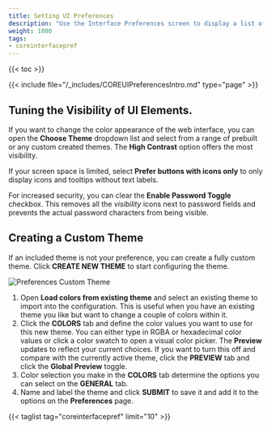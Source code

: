 ```yaml
---
title: Setting UI Preferences
description: "Use the Interface Preferences screen to display a list of general preferences or to change preference settings for your TrueNAS."
weight: 1000
tags:
- coreinterfacepref
---
```


{{< toc >}}

{{< include file="/_includes/COREUIPreferencesIntro.md" type="page" >}}

## Tuning the Visibility of UI Elements.

If you want to change the color appearance of the web interface, you can open the **Choose Theme** dropdown list and select from a range of prebuilt or any custom created themes.
The **High Contrast** option offers the most visibility.

If your screen space is limited, select **Prefer buttons with icons only** to only display icons and tooltips without text labels.

For increased security, you can clear the **Enable Password Toggle** checkbox.
This removes all the <i class="material-icons" aria-hidden="true" title="Visibility">visibility</i> icons next to password fields and prevents the actual password characters from being visible.

## Creating a Custom Theme

If an included theme is not your preference, you can create a fully custom theme.
Click **CREATE NEW THEME** to start configuring the theme.

![Preferences Custom Theme](/images/CORE/13.0/PreferencesCustomTheme.png "Custom UI Theme")

1. Open **Load colors from existing theme** and select an existing theme to import into the configuration.
   This is useful when you have an existing theme you like but want to change a couple of colors within it.
2. Click the **COLORS** tab and define the color values you want to use for this new theme.
   You can either type in RGBA or hexadecimal color values or click a color swatch to open a visual color picker.
   The **Preview** updates to reflect your current choices. If you want to turn this off and compare with the currently active theme, click the **PREVIEW** tab and click the **Global Preview** toggle.
3. Color selection you make in the **COLORS** tab determine the options you can select on the **GENERAL** tab.
4. Name and label the theme and click **SUBMIT** to save it and add it to the options on the **Preferences** page.

{{< taglist tag="coreinterfacepref" limit="10" >}}
